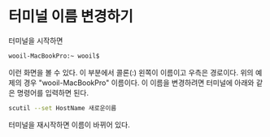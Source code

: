 # 터미널 이름 변경하기

터미널을 시작하면 

~~~bash
wooil-MacBookPro:~ wooil$ 
~~~

이런 화면을 볼 수 있다.
이 부분에서 콜론(:) 왼쪽이 이름이고 우측은 경로이다.
위의 예제의 경우 "wooil-MacBookPro" 이름이다.
이 이름을 변경하려면 터미널에 아래와 같은 명령어를 입력하면 된다.

~~~bash
scutil --set HostName 새로운이름
~~~

터미널을 재시작하면 이름이 바뀌어 있다.
